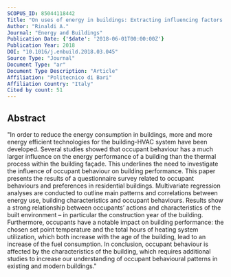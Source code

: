 ```yaml
---
SCOPUS_ID: 85044118442
Title: "On uses of energy in buildings: Extracting influencing factors of occupant behaviour by means of a questionnaire survey"
Author: "Rinaldi A."
Journal: "Energy and Buildings"
Publication Date: {'$date': '2018-06-01T00:00:00Z'}
Publication Year: 2018
DOI: "10.1016/j.enbuild.2018.03.045"
Source Type: "Journal"
Document Type: "ar"
Document Type Description: "Article"
Affiliation: "Politecnico di Bari"
Affiliation Country: "Italy"
Cited by count: 51
---
```


## Abstract
"In order to reduce the energy consumption in buildings, more and more energy efficient technologies for the building-HVAC system have been developed. Several studies showed that occupant behaviour has a much larger influence on the energy performance of a building than the thermal process within the building façade. This underlines the need to investigate the influence of occupant behaviour on building performance. This paper presents the results of a questionnaire survey related to occupant behaviours and preferences in residential buildings. Multivariate regression analyses are conducted to outline main patterns and correlations between energy use, building characteristics and occupant behaviours. Results show a strong relationship between occupants’ actions and characteristics of the built environment – in particular the construction year of the building. Furthermore, occupants have a notable impact on building performance: the chosen set point temperature and the total hours of heating system utilization, which both increase with the age of the building, lead to an increase of the fuel consumption. In conclusion, occupant behaviour is affected by the characteristics of the building, which requires additional studies to increase our understanding of occupant behavioural patterns in existing and modern buildings."
